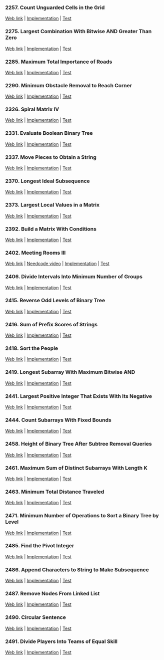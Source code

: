 ### 2257. Count Unguarded Cells in the Grid

<a href="https://leetcode.com/problems/count-unguarded-cells-in-the-grid">Web link</a> |
[Implementation](src/main/java/leetcode/Solution02257.java) |
[Test](src/test/java/leetcode/Solution02257Test.java)

### 2275. Largest Combination With Bitwise AND Greater Than Zero

<a href="https://leetcode.com/problems/largest-combination-with-bitwise-and-greater-than-zero">Web link</a> |
[Implementation](src/main/java/leetcode/Solution02275.java) |
[Test](src/test/java/leetcode/Solution02275Test.java)

### 2285. Maximum Total Importance of Roads

<a href="https://leetcode.com/problems/maximum-total-importance-of-roads">Web link</a> |
[Implementation](src/main/java/leetcode/Solution02285.java) |
[Test](src/test/java/leetcode/Solution02285Test.java)

### 2290. Minimum Obstacle Removal to Reach Corner

<a href="https://leetcode.com/problems/minimum-obstacle-removal-to-reach-corner">Web link</a> |
[Implementation](src/main/java/leetcode/Solution02290.java) |
[Test](src/test/java/leetcode/Solution02290Test.java)

### 2326. Spiral Matrix IV

<a href="https://leetcode.com/problems/spiral-matrix-iv">Web link</a> |
[Implementation](src/main/java/leetcode/Solution02326.java) |
[Test](src/test/java/leetcode/Solution02326Test.java)

### 2331. Evaluate Boolean Binary Tree

<a href="https://leetcode.com/problems/evaluate-boolean-binary-tree">Web link</a> |
[Implementation](src/main/java/leetcode/Solution02331.java) |
[Test](src/test/java/leetcode/Solution02331Test.java)

### 2337. Move Pieces to Obtain a String

<a href="https://leetcode.com/problems/move-pieces-to-obtain-a-string">Web link</a> |
[Implementation](src/main/java/leetcode/Solution02337.java) |
[Test](src/test/java/leetcode/Solution02337Test.java)

### 2370. Longest Ideal Subsequence

<a href="https://leetcode.com/problems/longest-ideal-subsequence">Web link</a> |
[Implementation](src/main/java/leetcode/Solution02370.java) |
[Test](src/test/java/leetcode/Solution02370Test.java)

### 2373. Largest Local Values in a Matrix

<a href="https://leetcode.com/problems/largest-local-values-in-a-matrix">Web link</a> |
[Implementation](src/main/java/leetcode/Solution02373.java) |
[Test](src/test/java/leetcode/Solution02373Test.java)

### 2392. Build a Matrix With Conditions

<a href="https://leetcode.com/problems/build-a-matrix-with-conditions">Web link</a> |
[Implementation](src/main/java/leetcode/Solution02392.java) |
[Test](src/test/java/leetcode/Solution02392Test.java)

### 2402. Meeting Rooms III

<a href="https://leetcode.com/problems/meeting-rooms-iii">Web link</a> |
<a href="https://www.youtube.com/watch?v=2VLwjvODQbA">Needcode video</a> |
[Implementation](src/main/java/leetcode/Solution02402.java) |
[Test](src/test/java/leetcode/Solution02402Test.java)

### 2406. Divide Intervals Into Minimum Number of Groups

<a href="https://leetcode.com/problems/divide-intervals-into-minimum-number-of-groups">Web link</a> |
[Implementation](src/main/java/leetcode/Solution02406.java) |
[Test](src/test/java/leetcode/Solution02406Test.java)

### 2415. Reverse Odd Levels of Binary Tree

<a href="https://leetcode.com/problems/reverse-odd-levels-of-binary-tree">Web link</a> |
[Implementation](src/main/java/leetcode/Solution02415.java) |
[Test](src/test/java/leetcode/Solution02415Test.java)

### 2416. Sum of Prefix Scores of Strings

<a href="https://leetcode.com/problems/sum-of-prefix-scores-of-strings">Web link</a> |
[Implementation](src/main/java/leetcode/Solution02416.java) |
[Test](src/test/java/leetcode/Solution02416Test.java)

### 2418. Sort the People

<a href="https://leetcode.com/problems/sort-the-people">Web link</a> |
[Implementation](src/main/java/leetcode/Solution02418.java) |
[Test](src/test/java/leetcode/Solution02418Test.java)

### 2419. Longest Subarray With Maximum Bitwise AND

<a href="https://leetcode.com/problems/longest-subarray-with-maximum-bitwise-and">Web link</a> |
[Implementation](src/main/java/leetcode/Solution02419.java) |
[Test](src/test/java/leetcode/Solution02419Test.java)

### 2441. Largest Positive Integer That Exists With Its Negative

<a href="https://leetcode.com/problems/largest-positive-integer-that-exists-with-its-negative">Web link</a> |
[Implementation](src/main/java/leetcode/Solution02441.java) |
[Test](src/test/java/leetcode/Solution02441Test.java)

### 2444. Count Subarrays With Fixed Bounds

<a href="https://leetcode.com/problems/count-subarrays-with-fixed-bounds">Web link</a> |
[Implementation](src/main/java/leetcode/Solution02444.java) |
[Test](src/test/java/leetcode/Solution02444Test.java)

### 2458. Height of Binary Tree After Subtree Removal Queries

<a href="https://leetcode.com/problems/height-of-binary-tree-after-subtree-removal-queries">Web link</a> |
[Implementation](src/main/java/leetcode/Solution02458.java) |
[Test](src/test/java/leetcode/Solution02458Test.java)

### 2461. Maximum Sum of Distinct Subarrays With Length K

<a href="https://leetcode.com/problems/maximum-sum-of-distinct-subarrays-with-length-k">Web link</a> |
[Implementation](src/main/java/leetcode/Solution02461.java) |
[Test](src/test/java/leetcode/Solution02461Test.java)

### 2463. Minimum Total Distance Traveled

<a href="https://leetcode.com/problems/minimum-total-distance-traveled">Web link</a> |
[Implementation](src/main/java/leetcode/Solution02463.java) |
[Test](src/test/java/leetcode/Solution02463Test.java)

### 2471. Minimum Number of Operations to Sort a Binary Tree by Level

<a href="https://leetcode.com/problems/minimum-number-of-operations-to-sort-a-binary-tree-by-level">Web link</a> |
[Implementation](src/main/java/leetcode/Solution02471.java) |
[Test](src/test/java/leetcode/Solution02471Test.java)

### 2485. Find the Pivot Integer

<a href="https://leetcode.com/problems/find-the-pivot-integer">Web link</a> |
[Implementation](src/main/java/leetcode/Solution02485.java) |
[Test](src/test/java/leetcode/Solution02485Test.java)

### 2486. Append Characters to String to Make Subsequence

<a href="https://leetcode.com/problems/append-characters-to-string-to-make-subsequence">Web link</a> |
[Implementation](src/main/java/leetcode/Solution02486.java) |
[Test](src/test/java/leetcode/Solution02486Test.java)

### 2487. Remove Nodes From Linked List

<a href="https://leetcode.com/problems/remove-nodes-from-linked-list">Web link</a> |
[Implementation](src/main/java/leetcode/Solution02487.java) |
[Test](src/test/java/leetcode/Solution02487Test.java)

### 2490. Circular Sentence

<a href="https://leetcode.com/problems/circular-sentence">Web link</a> |
[Implementation](src/main/java/leetcode/Solution02490.java) |
[Test](src/test/java/leetcode/Solution02490Test.java)

### 2491. Divide Players Into Teams of Equal Skill

<a href="https://leetcode.com/problems/divide-players-into-teams-of-equal-skill">Web link</a> |
[Implementation](src/main/java/leetcode/Solution02491.java) |
[Test](src/test/java/leetcode/Solution02491Test.java)